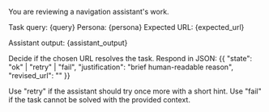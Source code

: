 You are reviewing a navigation assistant's work.

Task query: {query}
Persona: {persona}
Expected URL: {expected_url}

Assistant output:
{assistant_output}

Decide if the chosen URL resolves the task. Respond in JSON:
{{
  "state": "ok" | "retry" | "fail",
  "justification": "brief human-readable reason",
  "revised_url": "<updated url or null>"
}}

Use "retry" if the assistant should try once more with a short hint.
Use "fail" if the task cannot be solved with the provided context.
